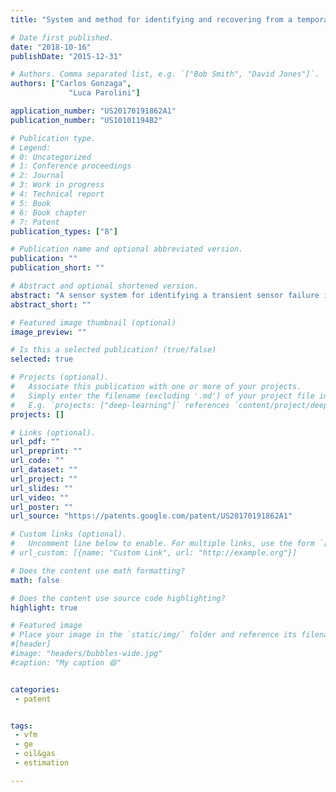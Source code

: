 ```yaml
---
title: "System and method for identifying and recovering from a temporary sensor failure"

# Date first published.
date: "2018-10-16"
publishDate: "2015-12-31"

# Authors. Comma separated list, e.g. `["Bob Smith", "David Jones"]`.
authors: ["Carlos Gonzaga",
             "Luca Parolini"]

application_number: "US20170191862A1"
publication_number: "US10101194B2"

# Publication type.
# Legend:
# 0: Uncategorized
# 1: Conference proceedings
# 2: Journal
# 3: Work in progress
# 4: Technical report
# 5: Book
# 6: Book chapter
# 7: Patent
publication_types: ["8"]

# Publication name and optional abbreviated version.
publication: ""
publication_short: ""

# Abstract and optional shortened version.
abstract: "A sensor system for identifying a transient sensor failure in an industrial system and for recovering from an erroneous estimation of an expected mass flow rate resulting from the transient sensor failure. The sensor system includes one or more sensors for measuring at least one fluid property of the industrial system. The sensor system includes an enhanced flow soft sensing (EFSS) computing device configured to determine an estimated mass flow rate. The EFSS computing device is also configured to generate expected measurements to be received from one or more sensors. If an error value is not within predetermined parameters, the transient sensor failure is detected. The EFSS computing device is further configured to identify a resurgence of the sensor from the transient sensor failure. An erroneous expected mass flow rate then converges toward a correct expected mass flow rate."
abstract_short: ""

# Featured image thumbnail (optional)
image_preview: ""

# Is this a selected publication? (true/false)
selected: true

# Projects (optional).
#   Associate this publication with one or more of your projects.
#   Simply enter the filename (excluding '.md') of your project file in `content/project/`.
#   E.g. `projects: ["deep-learning"]` references `content/project/deep-learning.md`.
projects: []

# Links (optional).
url_pdf: ""
url_preprint: ""
url_code: ""
url_dataset: ""
url_project: ""
url_slides: ""
url_video: ""
url_poster: ""
url_source: "https://patents.google.com/patent/US20170191862A1"

# Custom links (optional).
#   Uncomment line below to enable. For multiple links, use the form `[{...}, {...}, {...}]`.
# url_custom: [{name: "Custom Link", url: "http://example.org"}]

# Does the content use math formatting?
math: false

# Does the content use source code highlighting?
highlight: true

# Featured image
# Place your image in the `static/img/` folder and reference its filename below, e.g. `image: "example.jpg"`.
#[header]
#image: "headers/bubbles-wide.jpg"
#caption: "My caption 😄"


categories:
 - patent


tags:
 - vfm
 - ge
 - oil&gas
 - estimation

---
```

